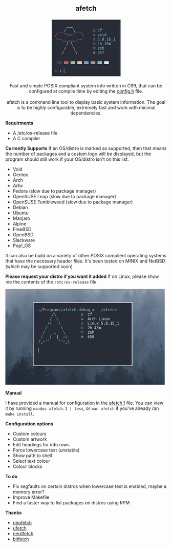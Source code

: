 <h2 align="center"> afetch </h2>

<h3 align="center"> <img src="https://raw.githubusercontent.com/13-CF/afetch/master/logo.png"> </h3>


<p align=center>Fast and simple POSIX compliant system info written in C99, that can be configured at compile time by editing the <a href="https://raw.githubusercontent.com/13-CF/afetch/master/config.h"> config.h</a> file. <br> <br>
afetch is a command line tool to display basic system information. The goal is to be highly configurable, extremely fast and work with minimal dependencies. </p>

**Requirments**
*  A /etc/os-release file 
*  A C compiler 

**Currently Supports**
If an OS/distro is marked as supported, then that means the number of packages and a custom logo will be displayed, but the program should still work if your OS/distro isn't on this list.


*  Void
*  Gentoo
*  Arch
*  Artix
*  Fedora (slow due to package manager)
*  OpenSUSE Leap (slow due to package manager)
*  OpenSUSE Tumbleweed (slow due to package manager)
*  Debian
*  Ubuntu
*  Manjaro
*  Alpine
*  FreeBSD 
*  OpenBSD 
*  Slackware
*  Pop!_OS

It can also be build on a variety of other POSIX complient operating systems that have the necessary header files. It's been tested on MINIX and NetBSD (which may be supported soon)


**Please request your distro if you want it added**
If on Linux, please show me the contents of the `/etc/os-release` file. 


![gif](preview.gif)

**Manual**

I have provided a manual for configuration in the [afetch.1](afetch.1) file. You can view it by running `mandoc afetch.1 | less`, or `man afetch` if you've already ran `make install`.


**Configuration options**
*  Custom colours
*  Custom artwork
*  Edit headings for info rows 
*  Force lowercase text (unstable)
*  Show path to shell
*  Select text colour
*  Colour blocks



**To do**
*  Fix segfaults on certain distros when lowercase text is enabled, maybe a memory error?
*  Improve Makefile
*  Find a faster way to list packages on distros using RPM

**Thanks**
*  [neofetch](https://github.com/dylanaraps/neofetch)
*  [ufetch](https://github.com/jschx/ufetch)
*  [nerdfetch](https://github.com/ThatOneCalculator/NerdFetch)
*  [bitfetch](https://gitlab.com/bit9tream/bitfetch)
